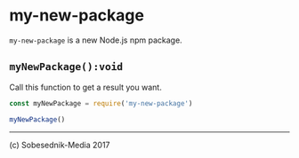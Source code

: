# my-new-package

`my-new-package` is a new Node.js npm package.

## `myNewPackage():void`

Call this function to get a result you want.

```js
const myNewPackage = require('my-new-package')

myNewPackage()
```

---

(c) Sobesednik-Media 2017
